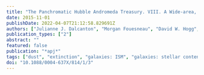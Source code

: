 ```yaml
---
title: "The Panchromatic Hubble Andromeda Treasury. VIII. A Wide-area, High-resolution Map of Dust Extinction in M31"
date: 2015-11-01
publishDate: 2022-04-07T21:12:58.829691Z
authors: ["Julianne J. Dalcanton", "Morgan Fouesneau", "David W. Hogg", "Dustin Lang", "Adam K. Leroy", "Karl D. Gordon", "Karin Sandstrom", "Daniel R. Weisz", "Benjamin F. Williams", "Eric F. Bell", "Hui Dong", "Karoline M. Gilbert", "Dimitrios A. Gouliermis", "Puragra Guhathakurta", "Tod R. Lauer", "Andreas Schruba", "Anil C. Seth", "Evan D. Skillman"]
publication_types: ["2"]
abstract: ""
featured: false
publication: "*apj*"
tags: ["dust", "extinction", "galaxies: ISM", "galaxies: stellar content", "galaxies: structure", "ISM: clouds", "ISM: structure", "Astrophysics - Astrophysics of Galaxies"]
doi: "10.1088/0004-637X/814/1/3"
---
```


